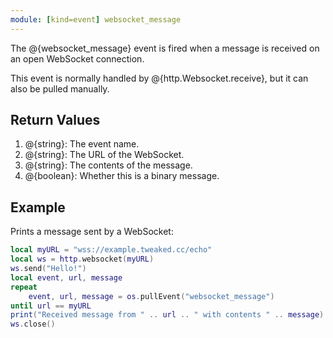 ```yaml
---
module: [kind=event] websocket_message
---
```


<!--
SPDX-FileCopyrightText: 2021 The CC: Tweaked Developers

SPDX-License-Identifier: LicenseRef-CCPL
-->

The @{websocket_message} event is fired when a message is received on an open WebSocket connection.

This event is normally handled by @{http.Websocket.receive}, but it can also be pulled manually.

## Return Values
1. @{string}: The event name.
2. @{string}: The URL of the WebSocket.
3. @{string}: The contents of the message.
4. @{boolean}: Whether this is a binary message.

## Example
Prints a message sent by a WebSocket:
```lua
local myURL = "wss://example.tweaked.cc/echo"
local ws = http.websocket(myURL)
ws.send("Hello!")
local event, url, message
repeat
    event, url, message = os.pullEvent("websocket_message")
until url == myURL
print("Received message from " .. url .. " with contents " .. message)
ws.close()
```
